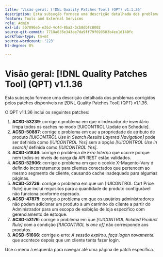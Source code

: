 ```yaml
---
title: 'Visão geral: [!DNL Quality Patches Tool] (QPT) v1.1.36'
description: Esta subseção fornece uma descrição detalhada dos problemas corrigidos pelos patches disponíveis no  [!DNL Quality Patches Tool] (QPT) v1.1.36.
feature: Tools and External Services
role: Admin
exl-id: 5b7096e5-e36d-4c4d-8ba2-3cb8dbfc8002
source-git-commit: 7718a835e343ae7da9ff79f690503b4ee1d140fc
workflow-type: tm+mt
source-wordcount: '223'
ht-degree: 0%

---
```


# Visão geral: [!DNL Quality Patches Tool] (QPT) v1.1.36

Esta subseção fornece uma descrição detalhada dos problemas corrigidos pelos patches disponíveis no [!DNL Quality Patches Tool] (QPT) v1.1.36.

O QPT v1.1.36 inclui os seguintes patches:

1. **ACSD-53239**: corrige o problema em que o indexador de inventário limpa todos os caches no modo [!UICONTROL Update on Schedule].
1. **ACSD-50887**: corrige o problema em que a propriedade de atributo de produto *[!UICONTROL Use in Search Results Layered Navigation]* pode ser definida como *[!UICONTROL Yes]* sem a opção *[!UICONTROL Use in search]* definida como *[!UICONTROL Yes]*.
1. **ACSD-51846**: corrige o problema de *Erro Interno* que ocorre porque nem todos os níveis de carga da API REST estão validados.
1. **ACSD-52906**: corrige o problema em que o cookie X-Magento-Vary é definido incorretamente para clientes conectados que pertencem ao mesmo segmento de cliente, causando cache inadequado para algumas páginas.
1. **ACSD-52736**: corrige o problema em que um [!UICONTROL Cart Price Rule] que inclui requisitos para a quantidade de produto configurável não funciona conforme esperado.
1. **ACSD-47875**: corrige o problema em que os usuários administradores não podem adicionar um produto a um carrinho do cliente a partir do Administrador para um escopo de exibição de loja específico com gerenciamento de estoque.
1. **ACSD-53176**: corrige o problema em que *[!UICONTROL Related Product Rule]* com a condição *[!UICONTROL is one of]* não corresponde aos produtos.
1. **ACSD-51666**: corrige o erro: *A sessão expirou, faça logon novamente.* que acontece depois que um cliente tenta fazer login.

Use o menu à esquerda para navegar até uma página de patch específica.
